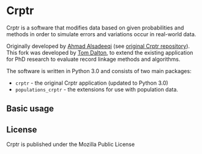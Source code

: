 # Crptr
Crptr is a software that modifies data based on given probabilities and methods in order to simulate errors and variations occur in real-world data. 

Originally developed by [Ahmad Alsadeeqi](https://github.com/alsediqi) (see [original Crptr repository](https://github.com/alsediqi/crptr-old)). This fork was developed by [Tom Dalton](https://github.com/tomsdalton), to extend the existing application for PhD research to evaluate record linkage methods and algorithms. 

The software is written in Python 3.0 and consists of two main packages:
- `crptr` - the original Crptr application (updated to Python 3.0)
- `populations_crptr` - the extensions for use with population data.

## Basic usage

## License 
Crptr is published under the Mozilla Public License 

